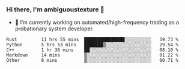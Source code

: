 ### Hi there, I'm ambiguoustexture 👋

<!--
**ambiguoustexture/ambiguoustexture** is a ✨ _special_ ✨ repository because its `README.md` (this file) appears on your GitHub profile.

Here are some ideas to get you started:
-->
- 🔭 I’m currently working on automated/high-frequency trading as a probationary system developer.
<!--START_SECTION:waka-->

```text
Rust         11 hrs 55 mins  ███████████████░░░░░░░░░░   59.73 %
Python       5 hrs 53 mins   ███████▒░░░░░░░░░░░░░░░░░   29.54 %
C++          1 hr 36 mins    ██░░░░░░░░░░░░░░░░░░░░░░░   08.10 %
Markdown     14 mins         ▒░░░░░░░░░░░░░░░░░░░░░░░░   01.22 %
Other        8 mins          ▒░░░░░░░░░░░░░░░░░░░░░░░░   00.71 %
```

<!--END_SECTION:waka-->
